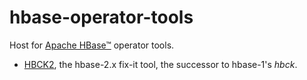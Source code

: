 # hbase-operator-tools

Host for [Apache HBase&trade;](https://hbase.apache.org)
operator tools.

 * [HBCK2](https://github.com/saintstack/hbase-operator-tools/tree/master/hbase-hbck2), the hbase-2.x fix-it tool, the successor to hbase-1's _hbck_.
